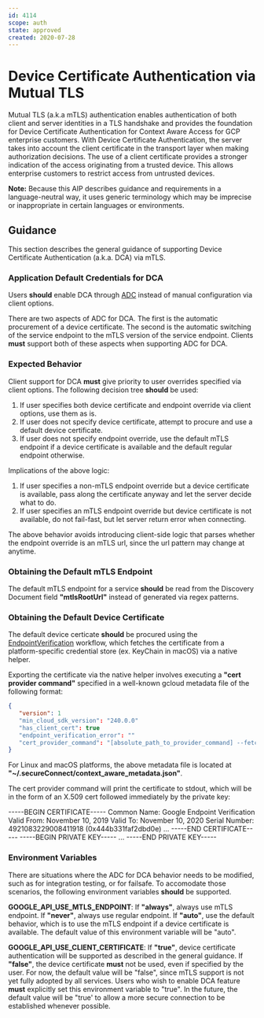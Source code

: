 ```yaml
---
id: 4114
scope: auth
state: approved
created: 2020-07-28
---
```


# Device Certificate Authentication via Mutual TLS

Mutual TLS (a.k.a mTLS) authentication enables authentication of both client and
server identities in a TLS handshake and provides the foundation for Device
Certificate Authentication for Context Aware Access for GCP enterprise
customers. With Device Certificate Authentication, the server takes into account
the client certificate in the transport layer when making authorization
decisions. The use of a client certificate provides a stronger indication of the
access originating from a trusted device. This allows enterprise customers to
restrict access from untrusted devices.

**Note:** Because this AIP describes guidance and requirements in a
language-neutral way, it uses generic terminology which may be imprecise or
inappropriate in certain languages or environments.

## Guidance

This section describes the general guidance of supporting Device Certificate
Authentication (a.k.a. DCA) via mTLS.

### Application Default Credentials for DCA

Users **should** enable DCA through [ADC][0] instead of manual configuration via
client options.

There are two aspects of ADC for DCA. The first is the automatic procurement of
a device certificate. The second is the automatic switching of the service
endpoint to the mTLS version of the service endpoint. Clients **must** support
both of these aspects when supporting ADC for DCA.

### Expected Behavior

Client support for DCA **must** give priority to user overrides specified via
client options. The following decision tree **should** be used:

1.  If user specifies both device certificate and endpoint override via client
    options, use them as is.
1.  If user does not specify device certificate, attempt to procure and use
    a default device certificate.
1.  If user does not specify endpoint override, use the default mTLS endpoint if
    a device certificate is available and the default regular endpoint otherwise.

Implications of the above logic:

1.  If user specifies a non-mTLS endpoint override but a device certificate is
    available, pass along the certificate anyway and let the server decide what
    to do.
1.  If user specifies an mTLS endpoint override but device certificate is not
    available, do not fail-fast, but let server return error when connecting.

The above behavior avoids introducing client-side logic that parses whether the
endpoint override is an mTLS url, since the url pattern may change at anytime.

### Obtaining the Default mTLS Endpoint

The default mTLS endpoint for a service **should** be read from the Discovery
Document field **"mtlsRootUrl"** instead of generated via regex patterns.

### Obtaining the Default Device Certificate

The default device certicate **should** be procured using the
[EndpointVerification][1] workflow, which fetches the certificate from a
platform-specific credential store (ex. KeyChain in macOS) via a native helper.

Exporting the certificate via the native helper involves executing a **"cert
provider command"** specified in a well-known gcloud metadata file of the
following format:

```json
{
   "version": 1
   "min_cloud_sdk_version": "240.0.0"
   "has_client_cert": true
   "endpoint_verification_error": ""
   "cert_provider_command": "[absolute_path_to_provider_command] --fetch_client_cert"
}
```

For Linux and macOS platforms, the above metadata file is located at
**"~/.secureConnect/context_aware_metadata.json"**.

The cert provider command will print the certificate to stdout, which will be in
the form of an X.509 cert followed immediately by the private key:

  -----BEGIN CERTIFICATE-----
  Common Name: Google Endpoint Verification
  Valid From: November 10, 2019
  Valid To: November 10, 2020
  Serial Number: 4921083229008411918 (0x444b331faf2dbd0e)
  ...
  -----END CERTIFICATE-----
  -----BEGIN PRIVATE KEY-----
  ...
  -----END PRIVATE KEY-----

### Environment Variables

There are situations where the ADC for DCA behavior needs to be modified, such
as for integration testing, or for failsafe. To accomodate those scenarios, the
following environment variables **should** be supported.

**GOOGLE_API_USE_MTLS_ENDPOINT**: If **"always"**, always use mTLS endpoint. If
**"never"**, always use regular endpoint. If **"auto"**, use the default
behavior, which is to use the mTLS endpoint if a device certificate is
available. The default value of this environment variable will be "auto".

**GOOGLE_API_USE_CLIENT_CERTIFICATE**: If **"true"**, device certificate
authentication will be supported as described in the general guidance. If
**"false"**, the device certificate **must** not be used, even if specified by
the user. For now, the default value will be "false", since mTLS support is not
yet fully adopted by all services. Users who wish to enable DCA feature **must**
explicitly set this environment variable to "true". In the future, the default
value will be "true' to allow a more secure connection to be established
whenever possible.

<!-- prettier-ignore-start -->
[0]: https://google.aip.dev/auth/4110
[1]: https://cloud.google.com/endpoint-verification/docs/overview
<!-- prettier-ignore-end -->
